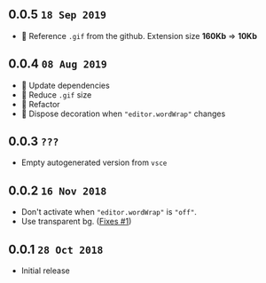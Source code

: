 ## 0.0.5 `18 Sep 2019`

- 🔨 Reference `.gif` from the github. Extension size **160Kb** => **10Kb**

## 0.0.4 `08 Aug 2019`

- 🔨 Update dependencies
- 🔨 Reduce `.gif` size
- 🔨 Refactor
- 🐛 Dispose decoration when  `"editor.wordWrap"` changes

## 0.0.3 `???`

- Empty autogenerated version from `vsce`

## 0.0.2 `16 Nov 2018`

- Don't activate when `"editor.wordWrap"` is `"off"`.
- Use transparent bg. ([Fixes #1][i1])

## 0.0.1 `28 Oct 2018`

- Initial release

[i1]: https://github.com/usernamehw/vscode-highlight-logical-line/issues/1
